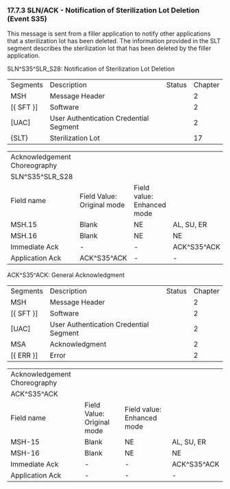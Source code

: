 ### 17.7.3 SLN/ACK - Notification of Sterilization Lot Deletion (Event S35) 

This message is sent from a filler application to notify other applications that a sterilization lot has been deleted. The information provided in the SLT segment describes the sterilization lot that has been deleted by the filler application.

SLN^S35^SLR_S28: Notification of Sterilization Lot Deletion

|     |     |     |     |
| --- | --- | --- | --- |
| Segments | Description | Status | Chapter |
| MSH | Message Header |  | 2 |
| [\{ SFT }] | Software |  | 2 |
| [UAC] | User Authentication Credential Segment |  | 2 |
| \{SLT} | Sterilization Lot |  | 17 |

|     |     |     |     |     |     |
| --- | --- | --- | --- | --- | --- |
| Acknowledgement Choreography |  |  |  |  |  |
| SLN^S35^SLR_S28 |  |  |  |  |  |
| Field name | Field Value: Original mode | Field value: Enhanced mode |  |  |  |
| MSH.15 | Blank | NE | AL, SU, ER | NE | AL, SU, ER |
| MSH.16 | Blank | NE | NE | AL, SU, ER | AL, SU, ER |
| Immediate Ack | - | - | ACK^S35^ACK | - | ACK^S35^ACK |
| Application Ack | ACK^S35^ACK | - | - | ACK^S35^ACK | ACK^S35^ACK |

ACK^S35^ACK: General Acknowledgment

|     |     |     |     |
| --- | --- | --- | --- |
| Segments | Description | Status | Chapter |
| MSH | Message Header |  | 2 |
| [\{ SFT }] | Software |  | 2 |
| [UAC] | User Authentication Credential Segment |  | 2 |
| MSA | Acknowledgment |  | 2 |
| [\{ ERR }] | Error |  | 2 |

|     |     |     |     |
| --- | --- | --- | --- |
| Acknowledgement Choreography |  |  |  |
| ACK^S35^ACK |  |  |  |
| Field name | Field Value: Original mode | Field value: Enhanced mode |  |
| MSH-15 | Blank | NE | AL, SU, ER |
| MSH-16 | Blank | NE | NE |
| Immediate Ack | - | - | ACK^S35^ACK |
| Application Ack | - | - | - |
